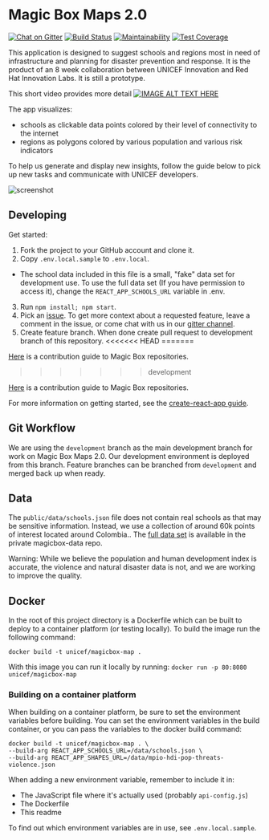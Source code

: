 # Magic Box Maps 2.0

[![Chat on Gitter](https://badges.gitter.im/unicef-innovation-dev/Lobby.png)](https://gitter.im/unicef-innovation-dev/Lobby)
[![Build Status](https://travis-ci.com/unicef/magicbox-maps-prototype.svg?branch=master)](https://travis-ci.com/unicef/magicbox-maps-prototype)
[![Maintainability](https://api.codeclimate.com/v1/badges/7dab7a5070c67de50551/maintainability)](https://codeclimate.com/github/unicef/magicbox-maps-prototype/maintainability)
[![Test Coverage](https://api.codeclimate.com/v1/badges/7dab7a5070c67de50551/test_coverage)](https://codeclimate.com/github/unicef/magicbox-maps-prototype/test_coverage)

This application is designed to suggest schools and regions most in need of infrastructure and planning for disaster prevention and response. It is the product of an 8 week collaboration between UNICEF Innovation and Red Hat Innovation Labs. It is still a prototype.

This short video provides more detail [![IMAGE ALT TEXT HERE](https://i.ytimg.com/vi/-F8ODbOv8j4/maxresdefault.jpg)](http://www.youtube.com/watch?v=-F8ODbOv8j4)

The app visualizes:
- schools as clickable data points colored by their level of connectivity to the internet
- regions as polygons colored by various population and various risk indicators



To help us generate and display new insights, follow the guide below to pick up new tasks and communicate with UNICEF developers.

![screenshot](./public/prototype-screenshot.png)
## Developing
Get started:
1. Fork the project to your GitHub account and clone it.
2. Copy `.env.local.sample` to `.env.local`.
  - The school data included in this file is a small, "fake" data set for development use. To use the full data set (If you have permission to access it), change the `REACT_APP_SCHOOLS_URL` variable in .env.
3. Run `npm install; npm start`.
4. Pick an [issue](https://github.com/unicef/magicbox-maps-prototype/issues). To get more context about a requested feature, leave a comment in the issue, or come chat with us in our [gitter channel](https://gitter.im/unicef-innovation-dev/Lobby).
5. Create feature branch. When done create pull request to development branch of this repository.
<<<<<<< HEAD
=======

[Here](https://github.com/unicef/magicbox/blob/master/.github/CONTRIBUTING.md) is a contribution guide to Magic Box repositories.
>>>>>>> development

[Here](https://github.com/unicef/magicbox/blob/master/.github/CONTRIBUTING.md) is a contribution guide to Magic Box repositories.

For more information on getting started, see the  [create-react-app guide](https://github.com/facebookincubator/create-react-app/blob/master/packages/react-scripts/template/README.md).

## Git Workflow

We are using the `development` branch as the main development branch for work on Magic Box Maps 2.0. Our development environment is deployed from this branch. Feature branches can be branched from `development` and merged back up when ready.

## Data

The `public/data/schools.json` file does not contain real schools as that may be sensitive information. Instead, we use a collection of around 60k points of interest located around Colombia.. The [full data set](https://github.com/unicef/magicbox-data/blob/master/data/schools.json) is available in the private magicbox-data repo.

Warning: While we believe the population and human development index is accurate, the violence and natural disaster data is not, and we are working to improve the quality.

## Docker

In the root of this project directory is a Dockerfile which can be built to deploy to a container platform (or testing locally). To build the image run the following command:

`docker build -t unicef/magicbox-map .`

With this image you can run it locally by running:
`docker run -p 80:8080 unicef/magicbox-map`

### Building on a container platform

When building on a container platform, be sure to set the environment variables before building. You can set the environment variables in the build container, or you can pass the variables to the docker build command:

```
docker build -t unicef/magicbox-map . \
--build-arg REACT_APP_SCHOOLS_URL=/data/schools.json \
--build-arg REACT_APP_SHAPES_URL=/data/mpio-hdi-pop-threats-violence.json
```

When adding a new environment variable, remember to include it in:
- The JavaScript file where it's actually used (probably `api-config.js`)
- The Dockerfile
- This readme

To find out which environment variables are in use, see `.env.local.sample`.
